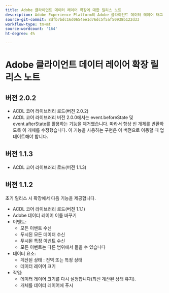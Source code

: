 ```yaml
---
title: Adobe 클라이언트 데이터 레이어 확장에 대한 릴리스 노트
description: Adobe Experience Platform의 Adobe 클라이언트 데이터 레이어 태그 확장에 대한 최신 릴리스 노트입니다.
source-git-commit: 8dfb7bdc16d0654ee1d76dc5f5af50938b122d33
workflow-type: tm+mt
source-wordcount: '164'
ht-degree: 4%

---
```


# Adobe 클라이언트 데이터 레이어 확장 릴리스 노트

## 버전 2.0.2

* ACDL 코어 라이브러리 로드(버전 2.0.2)
* ACDL 코어 라이브러리 버전 2.0.0에서는 event.beforeState 및 event.afterState를 활용하는 기능을 제거했습니다. 따라서 항상 빈 개체를 반환하도록 이 개체를 수정했습니다. 이 기능을 사용하는 구현은 이 버전으로 이동할 때 업데이트해야 합니다.

## 버전 1.1.3

* ACDL 코어 라이브러리 로드(버전 1.1.3)

## 버전 1.1.2

초기 릴리스 시 확장에서 다음 기능을 제공합니다.

* ACDL 코어 라이브러리 로드(버전 1.1.1)
* Adobe 데이터 레이어 이름 바꾸기
* 이벤트:
   * 모든 이벤트 수신
   * 푸시된 모든 데이터 수신
   * 푸시된 특정 이벤트 수신
   * 모든 이벤트는 다른 범위에서 들을 수 있습니다
* 데이터 요소:
   * 계산된 상태 : 전역 또는 특정 상태
   * 데이터 레이어 크기
* 작업:
   * 데이터 레이어 크기를 다시 설정합니다(최신 계산된 상태 유지).
   * 개체를 데이터 레이어에 푸시

